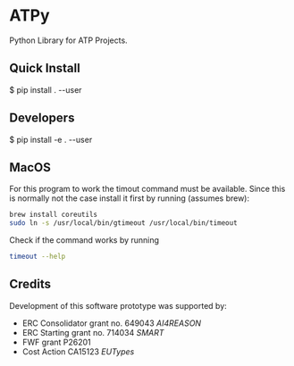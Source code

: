 # **ATPy** #

Python Library for ATP Projects.

## Quick Install

   $ pip install . --user

## Developers

   $ pip install -e . --user

## MacOS

For this program to work the timout command must be available.
Since this is normally not the case install it first by running (assumes brew):

```sh
brew install coreutils
sudo ln -s /usr/local/bin/gtimeout /usr/local/bin/timeout
```

Check if the command works by running

```sh
timeout --help
```

## Credits

Development of this software prototype was supported by: 

+ ERC Consolidator grant no. 649043 *AI4REASON*
+ ERC Starting grant no. 714034 *SMART*
+ FWF grant P26201
+ Cost Action CA15123 *EUTypes*

